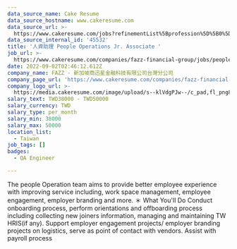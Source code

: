 ```yaml
---
data_source_name: Cake Resume
data_source_hostname: www.cakeresume.com
data_source_url: >-
  https://www.cakeresume.com/jobs?refinementList%5Bprofession%5D%5B0%5D=engineering_qa-engineer&refinementList%5Bsalary_type%5D=per_month&refinementList%5Bsalary_currency%5D=TWD&range%5Bsalary_range%5D%5Bmax%5D=600000
data_source_internal_id: '45532'
title: '人資助理 People Operations Jr. Associate '
job_url: >-
  https://www.cakeresume.com/companies/fazz-financial-group/jobs/people-operations-jr-associate
date: 2022-09-02T02:46:12.612Z
company_name: FAZZ - 新加坡商迅星金融科技有限公司台灣分公司
company_page_url: 'https://www.cakeresume.com/companies/fazz-financial-group'
company_logo_url: >-
  https://media.cakeresume.com/image/upload/s--klVdgPJw--/c_pad,fl_png8,h_200,w_200/v1662630017/pk17ukigyeibvf4ziy5q.png
salary_text: TWD38000 - TWD50000
salary_currency: TWD
salary_type: per_month
salary_min: 38000
salary_max: 50000
location_list:
  - Taiwan
job_tags: []
badges:
  - QA Engineer

---
```


The people Operation team aims to provide better employee experience with improving service including, work space management, employee engagement, employer branding and more. ＊ What You'll Do Conduct onboarding process, perform orientations and offboarding process including collecting new joiners information, managing and maintaining TW HRIS(if any). Support employer engagement projects/ employer branding projects on logistics, serve as point of contact with vendors. Assist with payroll process 